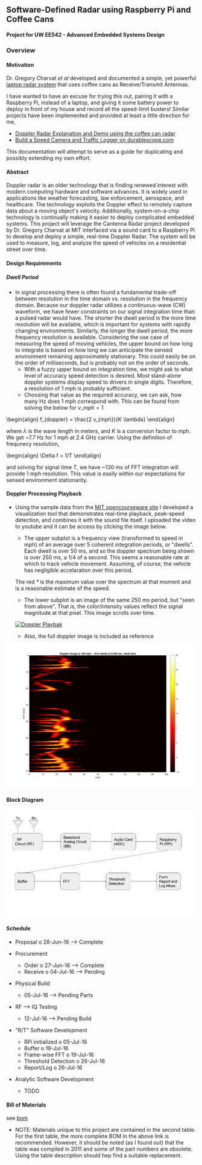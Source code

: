 ## Software-Defined Radar using Raspberry Pi and Coffee Cans
#### Project for UW EE542 - Advanced Embedded Systems Design

### Overview

#### Motivation
Dr. Gregory Charvat _et al_ developed and documented a simple, yet powerful [laptop radar system](http://ocw.mit.edu/resources/res-ll-003-build-a-small-radar-system-capable-of-sensing-range-doppler-and-synthetic-aperture-radar-imaging-january-iap-2011/projects/MITRES_LL_003IAP11_proj_in.pdf) that uses coffee cans as Receive/Transmit Antennas.

I have wanted to have an excuse for trying this out, pairing it with a Raspberry Pi, instead of a laptop, and giving it some battery power to deploy in front of my house and record all the speed-limit busters! Similar projects have been implemented and provided at least a little direction for me,

- [Doppler Radar Explanation and Demo using the coffee can radar](https://www.youtube.com/watch?v=FOWopYv-JTM&list=PL60EBFF0DDA0145CA)
- [Build a Speed Camera and Traffic Logger on durablescope.com](http://blog.durablescope.com/post/BuildASpeedCameraAndTrafficLogger/)

This documentation will attempt to serve as a guide for duplicating and possibly extending my own effort.

#### Abstract

Doppler radar is an older technology that is finding renewed interest with modern computing hardware and software advances. It is widely used in applications like weather forecasting, law enforcement, aerospace, and healthcare. The technology exploits the Doppler effect to remotely capture data about a moving object's velocity. Additionally, system-on-a-chip technology is continually making it easier to deploy complicated embedded systems. This project will leverage the Cantenna Radar project developed by Dr. Gregory Charvat at MIT interfaced via a sound card to a Raspberry Pi to develop and deploy a simple, real-time Doppler Radar. The system will be used to measure, log, and analyze the speed of vehicles on a residential street over time.

#### Design Requirements

##### Dwell Period

  - In signal processing there is often found a fundamental trade-off between resolution in the time domain vs. resolution in the frequency domain. Because our doppler radar utilizes a continuous-wave (CW) waveform, we have fewer constraints on our signal integration time than a pulsed radar would have. The shorter the dwell period is the more time resolution will be available, which is important for systems with rapidly changing environments. Similarly, the longer the dwell period,
    the more frequency resolution is available.
    Considering the use case of measuring the speed of moving vehicles, the upper bound on how long to integrate is based on how long we can anticipate the sensed environment remaining approximately stationary. This could easily be on the order of milliseconds, but is probably not on the order of seconds.
    - With a fuzzy upper bound on integration time, we might ask to what level of accuracy speed detection is desired. Most stand-alone doppler systems display speed to drivers in single digits. Therefore, a resolution of 1 mph is probably sufficient.
    - Choosing that value as the required accuracy, we can ask, how many Hz does 1 mph correspond with. This can be found from solving the below for $v\_{mph} = 1$

\begin{align}
    f_{doppler} = \frac{2 v_{mph}}{K \lambda}
\end{align}

where $\lambda$ is the wave length in meters, and $K$ is a conversion factor to mph. We get ~7.7 Hz for 1 mph at 2.4 GHz carrier. Using the definition of frequnecy resolution,

\begin{align}
    \Delta f = 1/T
\end{align}

and solving for signal time $T$, we have ~130 ms of FFT integration will provide 1 mph resolution. This value is easily within our expectations for sensed environment stationarity.

#### Doppler Processing Playback

- Using the sample data from the [MIT opencourseware site](http://ocw.mit.edu/resources/res-ll-003-build-a-small-radar-system-capable-of-sensing-range-doppler-and-synthetic-aperture-radar-imaging-january-iap-2011/) I developed a visualization tool that demonstrates
real-time playback, peak-speed detection, and combines it with the sound file itself. I uploaded the video to youtube and it can be access by clicking the image below.

    * The upper subplot is a frequency view (transformed to speed in mph) of an average over 5 coherent integration periods, or "dwells". Each dwell is over 50 ms, and so the doppler spectrum being shown is over 250 ms, a 1/4 of a second. This seems a reasonable rate at which to track vehicle movement. Assuming, of course, the vehicle has negligible accelaration over this period.

    The red _*_ is the maximum value over the spectrum at that moment and is a reasonable estimate of the speed.

    * The lower subplot is an image of the same 250 ms period, but "seen from above". That is, the color/intensity values reflect the signal magnitude at that pixel. This image scrolls over time.

    [![Doppler Playbak](https://img.youtube.com/vi/JB-oInUjbWk/0.jpg)](https://www.youtube.com/watch?v=JB-oInUjbWk)

    * Also, the full doppler image is included as reference

![diagram](figs/doppler_image.png)

#### Block Diagram

![diagram](figs/block_diagram.png)

#### Schedule

- Proposal
    o 28-Jun-16 --> Complete

- Procurement
    * Order
        o 27-Jun-16 --> Complete
    * Receive
        o 04-Jul-16 --> Pending

- Physical Build
    * 05-Jul-16 --> Pending Parts

- RF --> IQ Testing
    * 12-Jul-16 --> Pending Build

- "R/T" Software Development
    * RPi initialized
        o 05-Jul-16
    * Buffer
        o 19-Jul-16
    * Frame-wise FFT
        o 19-Jul-16
    * Threshold Detection
        o 26-Jul-16
    * Report/Log
        o 26-Jul-16

- Analytic Software Development
    * TODO

#### Bill of Materials

see [bom](bom.txt)

-   NOTE: Materials unique to this project are contained in the second table. For the first table, the more complete BOM in the above
link is recommended. However, it should be noted (as I found out) that the table was compiled in 2011 and some of the part
numbers are obsolete. Using the table description should hep find a suitable replacement.

